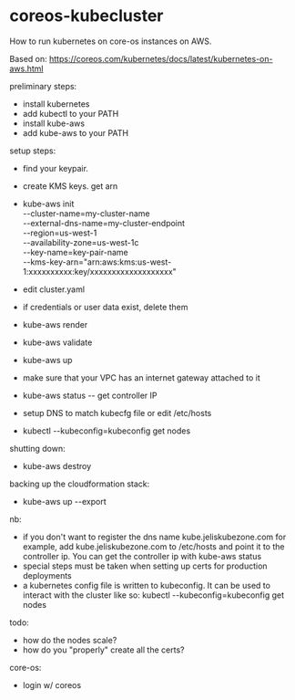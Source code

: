 # coreos-kubecluster

How to run kubernetes on core-os instances on AWS.

Based on: 
    https://coreos.com/kubernetes/docs/latest/kubernetes-on-aws.html

preliminary steps:
* install kubernetes
 * add kubectl to your PATH
* install kube-aws 
 * add kube-aws to your PATH

setup steps:
 * find your keypair. 
 * create KMS keys. get arn
 * kube-aws init \
 --cluster-name=my-cluster-name \
 --external-dns-name=my-cluster-endpoint \
 --region=us-west-1 \
 --availability-zone=us-west-1c \
 --key-name=key-pair-name \
 --kms-key-arn="arn:aws:kms:us-west-1:xxxxxxxxxx:key/xxxxxxxxxxxxxxxxxxx"
 
 * edit cluster.yaml
 * if credentials or user data exist, delete them
 * kube-aws render
 * kube-aws validate
 * kube-aws up
  * make sure that your VPC has an internet gateway attached to it
 * kube-aws status -- get controller IP
 * setup DNS to match kubecfg file or edit /etc/hosts
 * kubectl --kubeconfig=kubeconfig get nodes


shutting down:
* kube-aws destroy

backing up the cloudformation stack:
* kube-aws up --export

nb:
* if you don't want to register the dns name kube.jeliskubezone.com for example, add kube.jeliskubezone.com to /etc/hosts and point it to the controller
ip. You can get the controller ip with kube-aws status
* special steps must be taken when setting up certs for production deployments
* a kubernetes config file is written to kubeconfig. It can be used to interact with the cluster like so: kubectl --kubeconfig=kubeconfig get nodes

todo: 
* how do the nodes scale?
* how do you "properly" create all the certs?

core-os: 
* login w/ coreos
